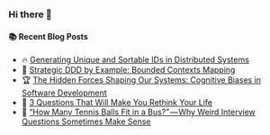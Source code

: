 ### Hi there 👋

<!--
**jorzel/jorzel** is a ✨ _special_ ✨ repository because its `README.md` (this file) appears on your GitHub profile.

Here are some ideas to get you started:

- 🔭 I’m currently working on ...
- 🌱 I’m currently learning ...
- 👯 I’m looking to collaborate on ...
- 🤔 I’m looking for help with ...
- 💬 Ask me about ...
- 📫 How to reach me: ...
- 😄 Pronouns: ...
- ⚡ Fun fact: ...
-->

#### :books: Recent Blog Posts
<!-- BLOGPOSTS:START -->
 - 🔥 [Generating Unique and Sortable IDs in Distributed Systems](https://levelup.gitconnected.com/generating-unique-and-sortable-ids-in-distributed-systems-e0bb7a008dab?source=rss-607ede630b31------2)
 - 📰 [Strategic DDD by Example: Bounded Contexts Mapping](https://levelup.gitconnected.com/strategic-ddd-by-example-bounded-contexts-mapping-d94ffcd45954?source=rss-607ede630b31------2)
 - 🏆 [The Hidden Forces Shaping Our Systems: Cognitive Biases in Software Development](https://levelup.gitconnected.com/the-hidden-forces-shaping-our-systems-cognitive-biases-in-software-development-c8024695e3e4?source=rss-607ede630b31------2)
 - 🔘 [3 Questions That Will Make You Rethink Your Life](https://medium.com/@orzel.jarek/3-questions-that-will-make-you-rethink-your-life-76e761948416?source=rss-607ede630b31------2)
 - 📰 [“How Many Tennis Balls Fit in a Bus?” — Why Weird Interview Questions Sometimes Make Sense](https://medium.com/@orzel.jarek/how-many-tennis-balls-fit-in-a-bus-why-weird-interview-questions-sometimes-make-sense-ec24f6aeec4e?source=rss-607ede630b31------2)<!-- BLOGPOSTS:END -->